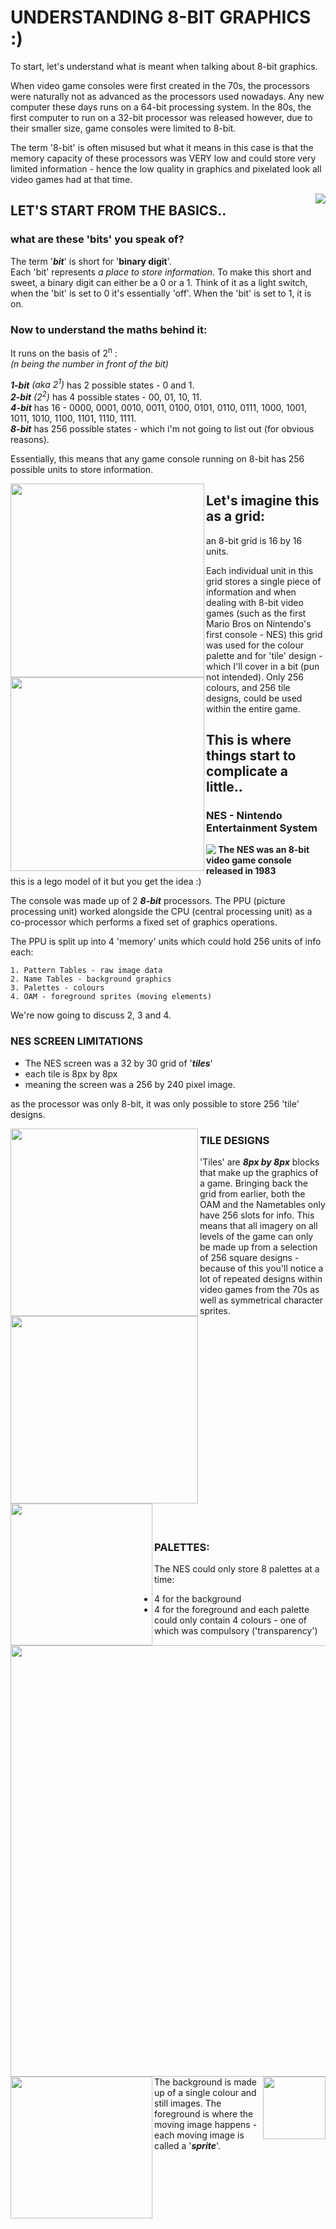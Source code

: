 # UNDERSTANDING 8-BIT GRAPHICS :)

To start, let's understand what is meant when talking about 8-bit graphics.  

When video game consoles were first created in the 70s, the processors were naturally not as advanced as the processors used nowadays. Any new computer these days runs on a 64-bit processing system. In the 80s, the first computer to run on a 32-bit processor was released however, due to their smaller size, game consoles were limited to 8-bit.

The term '8-bit' is often misused but what it means in this case is that the memory capacity of these processors was VERY low and could store very limited information - hence the low quality in graphics and pixelated look all video games had at that time.
<br>


<img align="right" src="mario.gif">

## LET'S START FROM THE BASICS..
### what are these 'bits' you speak of?
The term '***bit***' is short for '**binary digit**'.  
Each 'bit' represents *a place to store information*. To make this short and sweet, a binary digit can either be a 0 or a 1. Think of it as a light switch, when the 'bit' is set to 0 it's essentially 'off'. When the 'bit' is set to 1, it is on.

### Now to understand the maths behind it:  
It runs on the basis of 2<sup>n</sup> :  
*(n being the number in front of the bit)*  

***1-bit*** *(aka 2<sup>1</sup>)* has 2 possible states - 0 and 1.  
***2-bit*** *(2<sup>2</sup>)* has 4 possible states - 00, 01, 10, 11.  
***4-bit*** has 16 - 0000, 0001, 0010, 0011, 0100, 0101, 0110, 0111, 1000, 1001, 1011, 1010, 1100, 1101, 1110, 1111.  
***8-bit*** has 256 possible states - which i'm not going to list out (for obvious reasons).

Essentially, this means that any game console running on 8-bit has 256 possible units to store information.   

    

<img align="left" src="256grid.png" width="310">
<img align="left" src="palettemario.png" width="310">

## Let's imagine this as a grid:
an 8-bit grid is 16 by 16 units.  

Each individual unit in this grid stores a single piece of information and when dealing with 8-bit video games (such as the first Mario Bros on Nintendo's first console - NES) this grid was used for the colour palette and for 'tile' design - which I'll cover in a bit (pun not intended). Only 256 colours, and 256 tile designs, could be used within the entire game.

## This is where things start to complicate a little..
### NES - Nintendo Entertainment System
<img align="left" src="nes.jpeg">

**The NES was an 8-bit video game console released in 1983**  
this is a lego model of it but you get the idea :)

The console was made up of 2 ***8-bit*** processors. The PPU (picture processing unit) worked alongside the CPU (central processing unit) as a co-processor which performs a fixed set of graphics operations.

The PPU is split up into 4 'memory' units which could hold 256 units of info each:

    1. Pattern Tables - raw image data
    2. Name Tables - background graphics
    3. Palettes - colours
    4. OAM - foreground sprites (moving elements)
We're now going to discuss 2, 3 and 4.
<br>


### NES SCREEN LIMITATIONS
- The NES screen was a 32 by 30 grid of '***tiles***'   
- each tile is 8px by 8px   
- meaning the screen was a 256 by 240 pixel image.

as the processor was only 8-bit, it was only possible to store 256 'tile' designs. 

<img align= "left" src= "backgroundtileset.png" width="300">
<img align= "left" src= "spritetileset.png" width="300">

### TILE DESIGNS
'Tiles' are ***8px by 8px*** blocks that make up the graphics of a game. Bringing back the grid from earlier, both the OAM and the Nametables only have 256 slots for info. This means that all imagery on all levels of the game can only be made up from a selection of 256 square designs - because of this you'll notice a lot of repeated designs within video games from the 70s as well as symmetrical character sprites.

<br>
<img align="left" src="bush.png" width="227"> 
<img align="right" src= "mariosetting.jpeg" width="690">
<br>
<br>
<br>
<br>
<br>
<br>
<br>
<br>

<img align="left" src="cloud.png" width="227">  
<br>   
<br>   
<br>  
<br>  
<br>  
<br>  
<br>  
<br>  
<br>  
<br>

### PALETTES:
The NES could only store 8 palettes at a time:
<br>
<img align="right" src="goomba.png" width="100">
- 4 for the background
- 4 for the foreground
and each palette could only contain 4 colours - one of which was compulsory ('transparency')  


The background is made up of a single colour and still images. The foreground is where the moving image happens - each moving image is called a '***sprite***'.

